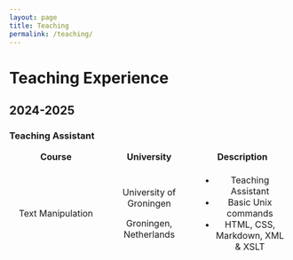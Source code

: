 ```yaml
---
layout: page
title: Teaching
permalink: /teaching/
---
```


# Teaching Experience

## 2024-2025
### Teaching Assistant

<table style="width: 100%; border-collapse: collapse; border-style: hidden;" border="1">
<tbody>
<tr style="height: 18px;">
<td style="width: 33.3333%; border-style: hidden; text-align: center;"><strong>Course</strong></td>
<td style="width: 33.3333%; border-style: hidden; text-align: center;"><strong>University</strong></td>
<td style="width: 33.3333%; border-style: hidden; text-align: center;"><strong>Description</strong></td>
</tr>
<tr style="height: 18px;">
<td style="width: 33.3333%; border-style: hidden; text-align: center;">Text Manipulation</td>
<td style="width: 33.3333%; border-style: hidden; text-align: center;">
<p>University of Groningen</p>
<p>Groningen, Netherlands</p>
</td>
<td style="width: 33.3333%; border-style: hidden; text-align: center;">
<ul>
<li>Teaching Assistant</li>
<li>Basic Unix commands</li>
<li>HTML, CSS, Markdown, XML &amp; XSLT</li>
</ul>
</td>
</tr>
</tbody>
</table>
